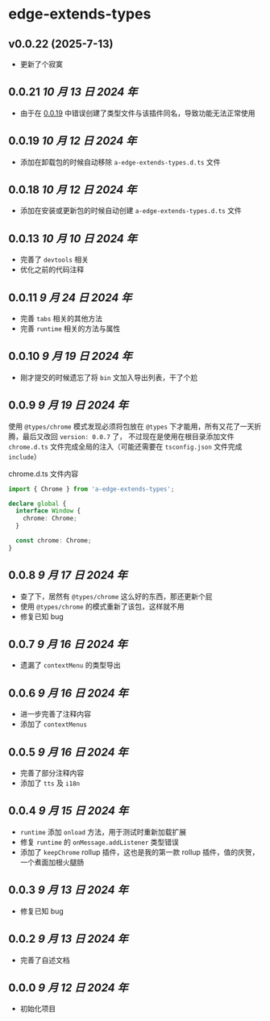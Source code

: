 # edge-extends-types

## v0.0.22 (2025-7-13)

- 更新了个寂寞

## 0.0.21 _10 月 13 日 2024 年_

- 由于在 [0.0.19](#0019-10-月-12-日-2024-年) 中错误创建了类型文件与该插件同名，导致功能无法正常使用

## 0.0.19 _10 月 12 日 2024 年_

- 添加在卸载包的时候自动移除 `a-edge-extends-types.d.ts` 文件

## 0.0.18 _10 月 12 日 2024 年_

- 添加在安装或更新包的时候自动创建 `a-edge-extends-types.d.ts` 文件

## 0.0.13 _10 月 10 日 2024 年_

- 完善了 `devtools` 相关
- 优化之前的代码注释

## 0.0.11 _9 月 24 日 2024 年_

- 完善 `tabs` 相关的其他方法
- 完善 `runtime` 相关的方法与属性

## 0.0.10 _9 月 19 日 2024 年_

- 刚才提交的时候遗忘了将 `bin` 文加入导出列表，干了个尬

## 0.0.9 _9 月 19 日 2024 年_

使用 `@types/chrome` 模式发现必须将包放在 `@types` 下才能用，所有又花了一天折腾，最后又改回 `version: 0.0.7` 了，
不过现在是使用在根目录添加文件 `chrome.d.ts` 文件完成全局的注入（可能还需要在 `tsconfig.json` 文件完成 `include`）

chrome.d.ts 文件内容

```ts
import { Chrome } from 'a-edge-extends-types';

declare global {
  interface Window {
    chrome: Chrome;
  }

  const chrome: Chrome;
}
```

## 0.0.8 _9 月 17 日 2024 年_

- 查了下，居然有 `@types/chrome` 这么好的东西，那还更新个屁
- 使用 `@types/chrome` 的模式重新了该包，这样就不用
- 修复已知 bug

## 0.0.7 _9 月 16 日 2024 年_

- 遗漏了 `contextMenu` 的类型导出

## 0.0.6 _9 月 16 日 2024 年_

- 进一步完善了注释内容
- 添加了 `contextMenus`

## 0.0.5 _9 月 16 日 2024 年_

- 完善了部分注释内容
- 添加了 `tts` 及 `i18n`

## 0.0.4 _9 月 15 日 2024 年_

- `runtime` 添加 `onload` 方法，用于测试时重新加载扩展
- 修复 `runtime` 的 `onMessage.addListener` 类型错误
- 添加了 `keepChrome` rollup 插件，这也是我的第一款 rollup 插件，值的庆贺，一个煮面加根火腿肠

## 0.0.3 _9 月 13 日 2024 年_

- 修复已知 bug

## 0.0.2 _9 月 13 日 2024 年_

- 完善了自述文档

## 0.0.0 _9 月 12 日 2024 年_

- 初始化项目
